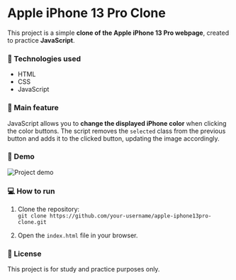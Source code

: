 # Apple iPhone 13 Pro Clone

This project is a simple **clone of the Apple iPhone 13 Pro webpage**, created to practice **JavaScript**.

### 🚀 Technologies used

- HTML  
- CSS  
- JavaScript

### 🎯 Main feature

JavaScript allows you to **change the displayed iPhone color** when clicking the color buttons. The script removes the `selected` class from the previous button and adds it to the clicked button, updating the image accordingly.

### 📸 Demo

![Project demo](./screen-capture-_1_.gif)

### 💻 How to run

1. Clone the repository:  
   `git clone https://github.com/your-username/apple-iphone13pro-clone.git`

2. Open the `index.html` file in your browser.

### 📄 License

This project is for study and practice purposes only.
